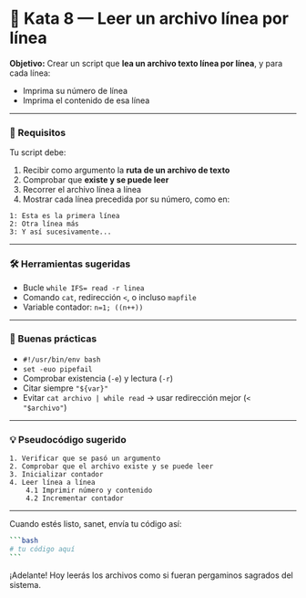 # 🥋 Kata 8 — Leer un archivo línea por línea

**Objetivo:**
Crear un script que **lea un archivo texto línea por línea**, y para cada línea:

- Imprima su número de línea
- Imprima el contenido de esa línea

---

### 📜 Requisitos

Tu script debe:

1. Recibir como argumento la **ruta de un archivo de texto**
2. Comprobar que **existe y se puede leer**
3. Recorrer el archivo línea a línea
4. Mostrar cada línea precedida por su número, como en:

```text
1: Esta es la primera línea
2: Otra línea más
3: Y así sucesivamente...
```

---

### 🛠️ Herramientas sugeridas

- Bucle `while IFS= read -r linea`
- Comando `cat`, redirección `<`, o incluso `mapfile`
- Variable contador: `n=1; ((n++))`

---

### 🧠 Buenas prácticas

- `#!/usr/bin/env bash`
- `set -euo pipefail`
- Comprobar existencia (`-e`) y lectura (`-r`)
- Citar siempre `"${var}"`
- Evitar `cat archivo | while read` → usar redirección mejor (`< "$archivo"`)

---

### 💡 Pseudocódigo sugerido

```plaintext
1. Verificar que se pasó un argumento
2. Comprobar que el archivo existe y se puede leer
3. Inicializar contador
4. Leer línea a línea
    4.1 Imprimir número y contenido
    4.2 Incrementar contador
```

---

Cuando estés listo, sanet, envía tu código así:

````bash
```bash
# tu código aquí
```
````

¡Adelante! Hoy leerás los archivos como si fueran pergaminos sagrados del sistema.
